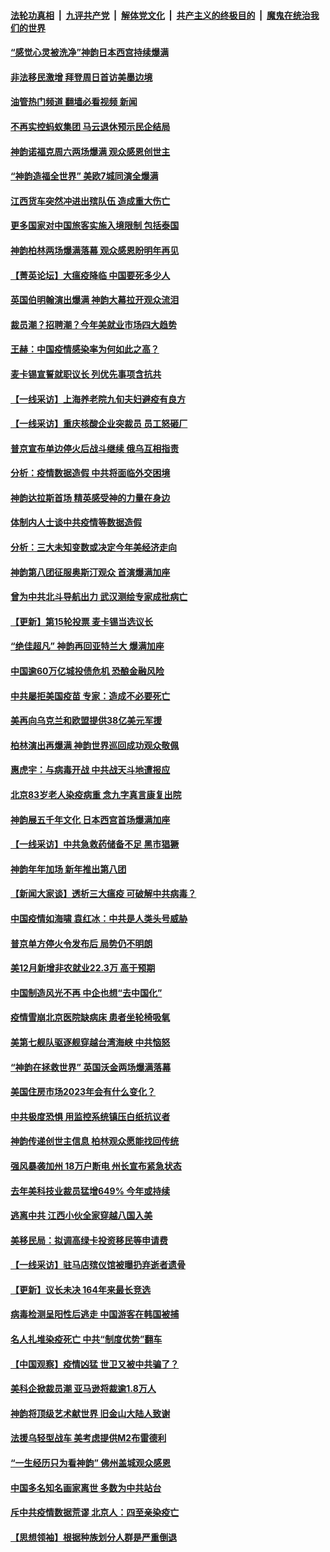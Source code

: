 ####  [法轮功真相](../../../../basic/blob/master/README.md?t=01090812) &nbsp;|&nbsp; [九评共产党](../../../../9ping.md/blob/master/README.md?t=01090812) &nbsp;|&nbsp; [解体党文化](../../../../jtdwh.md/blob/master/README.md?t=01090812)  &nbsp;|&nbsp; [共产主义的终极目的](../../../../gczydzjmd.md/blob/master/README.md?t=01090812) &nbsp;|&nbsp; [魔鬼在统治我们的世界](../../../../mgztzwmdsj.md/blob/master/README.md?t=01090812) 

#### [“感觉心灵被洗净”神韵日本西宫持续爆满](../pages/nf4514/n13902491.md?t=01090812) 

#### [非法移民激增 拜登周日首访美墨边境](../pages/nf4514/n13902437.md?t=01090812) 

#### [油管热门频道 翻墙必看视频 新闻](http://129.146.143.75:81/youtube.html?01090812)

#### [不再实控蚂蚁集团 马云退休预示民企结局](../pages/nf4514/n13902383.md?t=01090812) 

#### [神韵诺福克周六两场爆满 观众感恩创世主](../pages/nf4514/n13902219.md?t=01090812) 

#### [“神韵造福全世界” 美欧7城同演全爆满](../pages/nf4514/n13902211.md?t=01090812) 

#### [江西货车突然冲进出殡队伍 造成重大伤亡](../pages/nf4514/n13901880.md?t=01090812) 

#### [更多国家对中国旅客实施入境限制 包括泰国](../pages/nf4514/n13901757.md?t=01090812) 

#### [神韵柏林两场爆满落幕 观众感恩盼明年再见](../pages/nf4514/n13901930.md?t=01090812) 

#### [【菁英论坛】大瘟疫降临 中国要死多少人](../pages/nf4514/n13901823.md?t=01090812) 

#### [英国伯明翰演出爆满 神韵大幕拉开观众流泪](../pages/nf4514/n13901904.md?t=01090812) 

#### [裁员潮？招聘潮？今年美就业市场四大趋势](../pages/nf4514/n13901713.md?t=01090812) 

#### [王赫：中国疫情感染率为何如此之高？](../pages/nf4514/n13901139.md?t=01090812) 

#### [麦卡锡宣誓就职议长 列优先事项含抗共](../pages/nf4514/n13901685.md?t=01090812) 

#### [【一线采访】上海养老院九旬夫妇避疫有良方](../pages/nf4514/n13901282.md?t=01090812) 

#### [【一线采访】重庆核酸企业突裁员 员工怒砸厂](../pages/nf4514/n13901673.md?t=01090812) 

#### [普京宣布单边停火后战斗继续 俄乌互相指责](../pages/nf4514/n13901618.md?t=01090812) 

#### [分析：疫情数据造假 中共将面临外交困境](../pages/nf4514/n13899535.md?t=01090812) 

#### [神韵达拉斯首场 精英感受神的力量在身边](../pages/nf4514/n13901502.md?t=01090812) 

#### [体制内人士谈中共疫情等数据造假](../pages/nf4514/n13901104.md?t=01090812) 

#### [分析：三大未知变数或决定今年美经济走向](../pages/nf4514/n13901194.md?t=01090812) 

#### [神韵第八团征服奥斯汀观众 首演爆满加座](../pages/nf4514/n13901478.md?t=01090812) 

#### [曾为中共北斗导航出力 武汉测绘专家成批病亡](../pages/nf4514/n13901300.md?t=01090812) 

#### [【更新】第15轮投票 麦卡锡当选议长](../pages/nf4514/n13900865.md?t=01090812) 

#### [“绝佳超凡” 神韵再回亚特兰大 爆满加座](../pages/nf4514/n13901426.md?t=01090812) 

#### [中国逾60万亿城投债危机 恐酿金融风险](../pages/nf4514/n13901204.md?t=01090812) 

#### [中共屡拒美国疫苗 专家：造成不必要死亡](../pages/nf4514/n13901178.md?t=01090812) 

#### [美再向乌克兰和欧盟提供38亿美元军援](../pages/nf4514/n13901141.md?t=01090812) 

#### [柏林演出再爆满 神韵世界巡回成功观众敬佩](../pages/nf4514/n13901264.md?t=01090812) 

#### [惠虎宇：与病毒开战 中共战天斗地遭报应](../pages/nf4514/n13901058.md?t=01090812) 

#### [北京83岁老人染疫病重 念九字真言康复出院](../pages/nf4514/n13900577.md?t=01090812) 

#### [神韵展五千年文化 日本西宫首场爆满加座](../pages/nf4514/n13901080.md?t=01090812) 

#### [【一线采访】中共急救药储备不足 黑市猖獗](../pages/nf4514/n13900798.md?t=01090812) 

#### [神韵年年加场 新年推出第八团](../pages/nf4514/n13901002.md?t=01090812) 

#### [【新闻大家谈】透析三大瘟疫 可破解中共病毒？](../pages/nf4514/n13900840.md?t=01090812) 

#### [中国疫情如海啸 袁红冰：中共是人类头号威胁](../pages/nf4514/n13900824.md?t=01090812) 

#### [普京单方停火令发布后 局势仍不明朗](../pages/nf4514/n13900816.md?t=01090812) 

#### [美12月新增非农就业22.3万 高于预期](../pages/nf4514/n13900955.md?t=01090812) 

#### [中国制造风光不再 中企也想“去中国化”](../pages/nf4514/n13900680.md?t=01090812) 

#### [疫情雪崩北京医院缺病床 患者坐轮椅吸氧](../pages/nf4514/n13900282.md?t=01090812) 

#### [美第七舰队驱逐舰穿越台湾海峡 中共恼怒](../pages/nf4514/n13900401.md?t=01090812) 

#### [“神韵在拯救世界” 英国沃金两场爆满落幕](../pages/nf4514/n13900398.md?t=01090812) 

#### [美国住房市场2023年会有什么变化？](../pages/nf4514/n13900319.md?t=01090812) 

#### [中共极度恐惧 用监控系统镇压白纸抗议者](../pages/nf4514/n13900225.md?t=01090812) 

#### [神韵传递创世主信息 柏林观众愿能找回传统](../pages/nf4514/n13900472.md?t=01090812) 

#### [强风暴袭加州 18万户断电 州长宣布紧急状态](../pages/nf4514/n13900208.md?t=01090812) 

#### [去年美科技业裁员猛增649% 今年或持续](../pages/nf4514/n13900192.md?t=01090812) 

#### [逃离中共 江西小伙全家穿越八国入美](../pages/nf4514/n13899634.md?t=01090812) 

#### [美移民局：拟调高绿卡投资移民等申请费](../pages/nf4514/n13899746.md?t=01090812) 

#### [【一线采访】驻马店殡仪馆被曝扔弃逝者遗骨](../pages/nf4514/n13899997.md?t=01090812) 

#### [【更新】议长未决 164年来最长竞选](../pages/nf4514/n13900166.md?t=01090812) 

#### [病毒检测呈阳性后逃走 中国游客在韩国被捕](../pages/nf4514/n13900160.md?t=01090812) 

#### [名人扎堆染疫死亡 中共“制度优势”翻车](../pages/nf4514/n13899597.md?t=01090812) 

#### [【中国观察】疫情凶猛 世卫又被中共骗了？](../pages/nf4514/n13899876.md?t=01090812) 

#### [美科企掀裁员潮 亚马逊将裁逾1.8万人](../pages/nf4514/n13899783.md?t=01090812) 

#### [神韵将顶级艺术献世界 旧金山大陆人致谢](../pages/nf4514/n13899882.md?t=01090812) 

#### [法援乌轻型战车 美考虑提供M2布雷德利](../pages/nf4514/n13899738.md?t=01090812) 

#### [“一生经历只为看神韵” 佛州盖城观众感恩](../pages/nf4514/n13899815.md?t=01090812) 

#### [中国多名知名画家离世 多数为中共站台](../pages/nf4514/n13899663.md?t=01090812) 

#### [斥中共疫情数据荒谬 北京人：四至亲染疫亡](../pages/nf4514/n13899483.md?t=01090812) 

#### [【思想领袖】根据种族划分人群是严重倒退](../pages/nf4514/n13873272.md?t=01090812) 

<img src='http://gfw-breaker.win/goodnews/indexes/nf4514.md' width='0px' height='0px'/>
